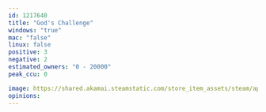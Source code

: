 ```yaml
---
id: 1217640
title: "God's Challenge"
windows: "true"
mac: "false"
linux: false
positive: 3
negative: 2
estimated_owners: "0 - 20000"
peak_ccu: 0

image: https://shared.akamai.steamstatic.com/store_item_assets/steam/apps/1217640/header.jpg?t=1629884371
opinions:
---
```

